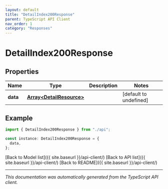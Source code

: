 ```yaml
---
layout: default
title: "DetailIndex200Response"
parent: TypeScript API Client
nav_order: 1
category: "Responses"
---
```


# DetailIndex200Response

## Properties

| Name     | Type                                                 | Description | Notes                  |
| -------- | ---------------------------------------------------- | ----------- | ---------------------- |
| **data** | [**Array&lt;DetailResource&gt;**](DetailResource.md) |             | [default to undefined] |

## Example

```typescript
import { DetailIndex200Response } from "./api";

const instance: DetailIndex200Response = {
  data,
};
```

[Back to Model list]({{ site.baseurl }}/api-client/) [Back to API list]({{ site.baseurl }}/api-client/) [Back to README]({{ site.baseurl }}/api-client/)

---

_This documentation was automatically generated from the TypeScript API client._
